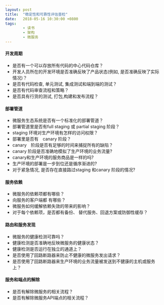 ```yaml
---
layout: post
title:  "稳定性和可靠性评估查检"
date:   2018-05-16 10:30:00 +0800
tags:
        - 读书
        - 架构
        - 微服务
---
```


#### 开发周期
- 是否有一个可以存放所有代码的中心代码仓库？
- 开发人员所在的开发环境是否准确反映了产品状态(例如, 是否准确反映了实际情况)？
- 是否有代码检查, 单元测试, 集成测试和端到端的测试？
- 是否有代码审查流程和策略？
- 是否具有行货的测试, 打包,构建和发布流程？

#### 部署管道
- 微服务生态系统是否有一个标准化的部署管道？　
- 部署管道里是否有full staging 或 partial staging 阶段？
- staging 环境对生产环境有怎样的访问权限？
- 部署里是否有　canary 阶段？
- canary　阶段是否有足够的时间来捕捉所有的缺陷？
- canary 阶段是否准确地模拟了生产环境的业务流量?
- canary和生产环境的服务商品是一样的吗? 
- 生产环境的部署是一步到位还是循序渐进的?
- 对于紧急情况, 是否存在直接路过staging 和canary 阶段的情况?

#### 服务依赖
- 微服务的依赖项都有哪些？ 
- 向服务的客户端都 有哪些？
- 微服务如何缓解依赖失效的带来的影响？
- 对于每个依赖项，是否都有备份、 替代服务、回退方案或防御性缓存？

#### 路由和服务发现
- 微服务的健康检测可靠吗？
- 健康检测是否准确地反映微服务的健康状态？　
- 健康检测是否运行在独立的通道上？
- 是否使用了回路断路器来防止不健康的微服务发出请求？
- 是否使用了回路断路器来生产环境的业务流量被发送到不健康的主机或服务上？

#### 服务和端点的解除
- 是否有解除微服务的相关流程？
- 是否有解除微服务API端点的相关流程？
